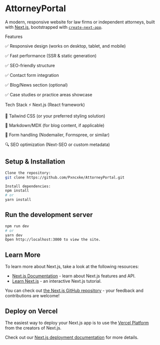 # AttorneyPortal
A modern, responsive website for law firms or independent attorneys, built with [Next.js](https://nextjs.org), bootstrapped with [`create-next-app`](https://nextjs.org/docs/app/api-reference/cli/create-next-app).

Features

✅ Responsive design (works on desktop, tablet, and mobile)

✅ Fast performance (SSR & static generation)

✅ SEO-friendly structure

✅ Contact form integration

✅ Blog/News section (optional)

✅ Case studies or practice areas showcase


Tech Stack
⚡ Next.js (React framework)

🎨 Tailwind CSS (or your preferred styling solution)

📝 Markdown/MDX (for blog content, if applicable)

📧 Form handling (Nodemailer, Formspree, or similar)

🔍 SEO optimization (Next-SEO or custom metadata)


## Setup & Installation


```bash
Clone the repository:
git clone https://github.com/Pxncxke/AttorneyPortal.git

```
```bash
Install dependencies:
npm install
# or
yarn install
```
## Run the development server

```bash
npm run dev
# or
yarn dev
Open http://localhost:3000 to view the site.
```

## Learn More

To learn more about Next.js, take a look at the following resources:

- [Next.js Documentation](https://nextjs.org/docs) - learn about Next.js features and API.
- [Learn Next.js](https://nextjs.org/learn) - an interactive Next.js tutorial.

You can check out [the Next.js GitHub repository](https://github.com/vercel/next.js) - your feedback and contributions are welcome!

## Deploy on Vercel

The easiest way to deploy your Next.js app is to use the [Vercel Platform](https://vercel.com/new?utm_medium=default-template&filter=next.js&utm_source=create-next-app&utm_campaign=create-next-app-readme) from the creators of Next.js.

Check out our [Next.js deployment documentation](https://nextjs.org/docs/app/building-your-application/deploying) for more details.
